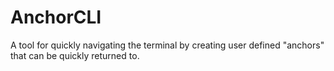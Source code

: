 # AnchorCLI
A tool for quickly navigating the terminal by creating user defined "anchors" that can be quickly returned to.

